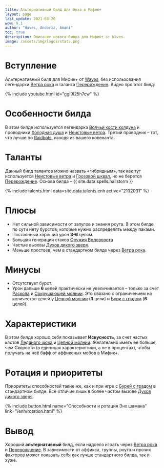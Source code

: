 ```yaml
---
title: Альтернативный билд для Энха в Мифик+
layout: page
last_update: 2021-08-20
wow: 9.1
author: "Waves, Andoriz, Amani"
toc: true
description: Описание нового билда для Мифик+ от Waves.
image: /assets/img/logos/stats.png
---
```


# Вступление

Альтернативный билд для Мифик+ от [Waves](https://raider.io/characters/eu/frostwolf/Waves), без использования легендарки [Ветра рока](https://ru.wowhead.com/spell=335902) и таланта [Перерождение](https://ru.wowhead.com/spell=114051). Видео про этот билд:

{% include youtube.html id="ggl9l25h7cw" %}

# Особенности билда

В этом билде используется легендарка [Волчьи кости колдуна](https://ru.wowhead.com/spell=335897) и проводники [Холодная душа](https://ru.wowhead.com/spell=338325?ilvl=252) и [Неистовые ветра](https://ru.wowhead.com/spell=338318?ilvl=252). Третий проводник – тот, что лучше по [Raidbots](https://www.raidbots.com/simbot), исходя из вашего ковенанта.

# Таланты

Данный билд талантов можно назвать «гибридным», так как тут используется [Неистовые ветра](https://ru.wowhead.com/spell=262647/) и [Грозовой шквал](https://ru.wowhead.com/spell=344357), но не берется [Перерождение](https://ru.wowhead.com/spell=114051). Основа билда – {{ site.data.spells.hailstorm }}

{% include talents.html data=site.data.talents.enh active="2102031" %}

# Плюсы

* Нет сильной зависимости от запулов и знания роута. В этом билде по сути нету бурстов, которые нужно распределять между паками.
* Постоянный хороший урон  **3-6** целям.
* Большая генерация стаков [Оружия Водоворота](https://ru.wowhead.com/spell=187880)
* Частые вызовы [Духов дикого зверя](https://ru.wowhead.com/spell=51533).
* Меньше простоев, чем в стандартном билде через [Ветра рока](https://ru.wowhead.com/spell=335902).

# Минусы

* Отсутствует бурст.
* Урон дальше **6** целей практически не увеличивается – только за счет [Раскола](https://ru.wowhead.com/spell=197214) и [Сокрушающей молнии](https://ru.wowhead.com/spell=187874). Это связано с ограничением на количество целей у [Цепной молнии](https://ru.wowhead.com/spell=188443) (**3** цели) и [Бури с градом](https://ru.wowhead.com/spell=334195) (**6** целей).

# Характеристики

В этом билде хорошо себя показывает **Искусность**, за счет частых кастов [Ледяного шока](https://ru.wowhead.com/spell=196840) и [Цепной молнии](https://ru.wowhead.com/spell=188443). Желательно иметь её больше, чем Скорости (в единицах характеристики, а не в процентах), чтобы получать на неё бафф от аффиксных мобов в Мифик+.

# Ротация и приоритеты

Приоритеты способностей такие же, как и при игре с [Бурей с градом](https://ru.wowhead.com/spell=334195) в стандартном билде. Всё отличие лишь в более частом вызове [Духов дикого зверя](https://ru.wowhead.com/spell=51533).

{% include button.html name="Способности и ротация Энх шамана" link="/enh/rotation.html" %}  

<p></p>

# Вывод

Хороший **альтернативный** билд, если надоело играть через [Ветра рока](https://ru.wowhead.com/spell=335902) и [Перерождение](https://ru.wowhead.com/spell=114051). В зависимости от аффикса, группы, роута и прочих факторов может показать себя как лучше стандартного билда, так и хуже. 
